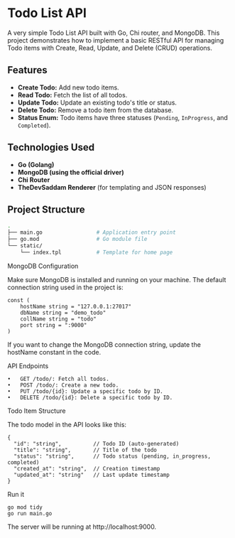 # Todo List API

A very simple Todo List API built with Go, Chi router, and MongoDB. This project demonstrates how to implement a basic RESTful API for managing Todo items with Create, Read, Update, and Delete (CRUD) operations.

## Features

- **Create Todo:** Add new todo items.
- **Read Todo:** Fetch the list of all todos.
- **Update Todo:** Update an existing todo's title or status.
- **Delete Todo:** Remove a todo item from the database.
- **Status Enum:** Todo items have three statuses (`Pending`, `InProgress`, and `Completed`).

## Technologies Used

- **Go (Golang)**
- **MongoDB (using the official driver)**
- **Chi Router**
- **TheDevSaddam Renderer** (for templating and JSON responses)

## Project Structure

```bash
.
├── main.go                 # Application entry point
├── go.mod                  # Go module file
└── static/
    └── index.tpl           # Template for home page
```

MongoDB Configuration

Make sure MongoDB is installed and running on your machine. The default connection string used in the project is:

```
const (
    hostName string = "127.0.0.1:27017"
    dbName string = "demo_todo"
    collName string = "todo"
    port string = ":9000"
)
```

If you want to change the MongoDB connection string, update the hostName constant in the code.

API Endpoints

	•	GET /todo/: Fetch all todos.
	•	POST /todo/: Create a new todo.
	•	PUT /todo/{id}: Update a specific todo by ID.
	•	DELETE /todo/{id}: Delete a specific todo by ID.

Todo Item Structure

The todo model in the API looks like this:
```
{
  "id": "string",          // Todo ID (auto-generated)
  "title": "string",       // Title of the todo
  "status": "string",      // Todo status (pending, in_progress, completed)
  "created_at": "string",  // Creation timestamp
  "updated_at": "string"   // Last update timestamp
}
```

Run it
```
go mod tidy
go run main.go
```
The server will be running at http://localhost:9000.
